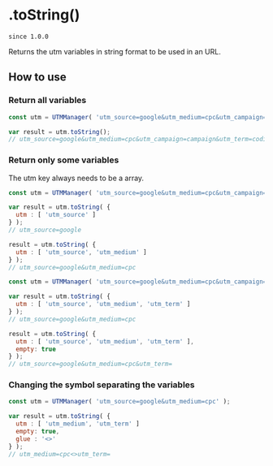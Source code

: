 # .toString()

`since 1.0.0`

Returns the utm variables in string format to be used in an URL.

## How to use

### Return all variables

```javascript
const utm = UTMManager( 'utm_source=google&utm_medium=cpc&utm_campaign=campaign&utm_term=coding' );

var result = utm.toString();
// utm_source=google&utm_medium=cpc&utm_campaign=campaign&utm_term=coding
```

### Return only some variables

The utm key always needs to be a array.

```javascript
const utm = UTMManager( 'utm_source=google&utm_medium=cpc&utm_campaign=campaign' );

var result = utm.toString( {
  utm : [ 'utm_source' ]
} );
// utm_source=google

result = utm.toString( {
  utm : [ 'utm_source', 'utm_medium' ]
} );
// utm_source=google&utm_medium=cpc
```

```javascript
const utm = UTMManager( 'utm_source=google&utm_medium=cpc&utm_campaign=campaign' );

var result = utm.toString( {
  utm : [ 'utm_source', 'utm_medium', 'utm_term' ]
} );
// utm_source=google&utm_medium=cpc

result = utm.toString( {
  utm : [ 'utm_source', 'utm_medium', 'utm_term' ],
  empty: true
} );
// utm_source=google&utm_medium=cpc&utm_term=
```

### Changing the symbol separating the variables

```javascript
const utm = UTMManager( 'utm_source=google&utm_medium=cpc' );

var result = utm.toString( {
  utm : [ 'utm_medium', 'utm_term' ]
  empty: true,
  glue : '<>'
} );
// utm_medium=cpc<>utm_term=
```
